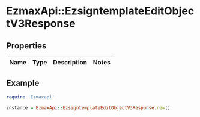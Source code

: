 # EzmaxApi::EzsigntemplateEditObjectV3Response

## Properties

| Name | Type | Description | Notes |
| ---- | ---- | ----------- | ----- |

## Example

```ruby
require 'Ezmaxapi'

instance = EzmaxApi::EzsigntemplateEditObjectV3Response.new()
```

